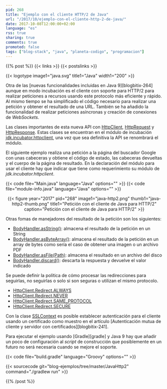 ```yaml
---
pid: 268
title: "Ejemplo con el cliente HTTP/2 de Java"
url: "/2017/10/ejemplo-con-el-cliente-http-2-de-java/"
date: 2017-10-08T12:00:00+02:00
language: "es"
rss: true
sharing: true
comments: true
promoted: false
tags: ["blog-stack", "java", "planeta-codigo", "programacion"]
---
```


{{% post %}}
{{< links >}}
{{< postslinks >}}

{{< logotype image1="java.svg" title1="Java" width1="200" >}}

Otra de las [nuevas funcionalidades incluidas en Java 9][blogbitix-264] aunque en modo incubación es el cliente con soporte para HTTP/2 para realizar peticiones a recursos usando este protocolo más eficiente y rápido. Al mismo tiempo se ha simplificado el código necesario para realizar una petición y obtener el resultado de una URL. También se ha añadido la funcionalidad de realizar peticiones asíncronas y creación de conexiones de _WebSockets_.

Las clases importantes de esta nueva API con [HttpClient](http://docs.oracle.com/javase/9/docs/api/jdk/incubator/http/HttpClient.html), [HttpRequest](http://docs.oracle.com/javase/9/docs/api/jdk/incubator/http/HttpRequest.html) y [HttpResponse](http://docs.oracle.com/javase/9/docs/api/jdk/incubator/http/HttpResponse.html). Estas clases se encuentran en el módulo de incubación [jdk.incubator.httpclient](http://docs.oracle.com/javase/9/docs/api/jdk.incubator.httpclient-summary.html), una vez que sea definitiva la API se renombrará el módulo.

El siguiente ejemplo realiza una petición a la página del buscador Google con unas cabeceras y obtiene el código de estado, las cabeceras devueltas y el cuerpo de la página de resultado. En la declaración del módulo para usar el cliente hay que indicar que tiene como requerimiento su módulo de _jdk.incubator.httpclient_.

{{< code file="Main.java" language="Java" options="" >}}
{{< code file="module-info.java" language="Java" options="" >}}

<div class="media" style="text-align: center;">
    {{< figure year="2017" pid="268"
        image1="java-http2.png" thumb1="java-http2-thumb.png" title1="Petición con el cliente de Java para HTTP/2"
        caption="Petición con el cliente de Java para HTTP/2" >}}
</div>

Otras fomas de manejadores del resultado de la petición son los siguientes:

* [BodyHandler.asString()](http://docs.oracle.com/javase/9/docs/api/jdk/incubator/http/HttpResponse.BodyHandler.html#asString--): almacena el resultado de la petición en un String
* [BodyHandler.asByteArray()](http://docs.oracle.com/javase/9/docs/api/jdk/incubator/http/HttpResponse.BodyHandler.html#asByteArray--): almacena el resultado de la petición en un array de bytes como sería el caso de obtener una imagen o un archivo PDF
* [BodyHandler.asFile(Path)](http://docs.oracle.com/javase/9/docs/api/jdk/incubator/http/HttpResponse.BodyHandler.html#asFile-java.nio.file.Path-): almacena el resultado en un archivo del disco
* [BodyHandler.discard()](http://docs.oracle.com/javase/9/docs/api/jdk/incubator/http/HttpResponse.BodyHandler.html#discard-U-): descarta la respuesta y devuelve el valor indicado

Se puede definir la política de cómo procesar las redirecciones para seguirlas, no seguirlas o solo si son seguras o utilizan el mismo protocolo.

* [HttpClient.Redirect.ALWAYS](http://docs.oracle.com/javase/9/docs/api/jdk/incubator/http/HttpClient.Redirect.html#ALWAYS)
* [HttpClient.Redirect.NEVER](http://docs.oracle.com/javase/9/docs/api/jdk/incubator/http/HttpClient.Redirect.html#NEVER)
* [HttpClient.Redirect.SAME_PROTOCOL](http://docs.oracle.com/javase/9/docs/api/jdk/incubator/http/HttpClient.Redirect.html#SAME_PROTOCOL)
* [HttpClient.Redirect.SECURE](http://docs.oracle.com/javase/9/docs/api/jdk/incubator/http/HttpClient.Redirect.html#SECURE)

Con la clase [SSLContext](http://docs.oracle.com/javase/9/docs/api/javax/net/ssl/SSLContext.html) es posible establecer autenticación para el cliente usando un certificado como muestro en el artículo [Autenticación mutua de cliente y servidor con certificados][blogbitix-241].

Para ejecutar el ejemplo usando [Gradle][gradle] y Java 9 hay que añadir un poco de configuración al _script_ de construcción que posiblemente en un futuro no será necesaria cuando se mejore el soporte.

{{< code file="build.gradle" language="Groovy" options="" >}}

{{< sourcecode git="blog-ejemplos/tree/master/JavaHttp2" command="./gradlew run" >}}

{{% /post %}}
